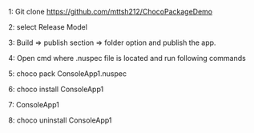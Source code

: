 1: Git clone https://github.com/mttsh212/ChocoPackageDemo

2: select Release Model

3: Build => publish section => folder option and publish the app.

4: Open cmd where .nuspec file is located and run following commands

5: choco pack ConsoleApp1.nuspec

6: choco install ConsoleApp1

7: ConsoleApp1

8: choco uninstall ConsoleApp1

